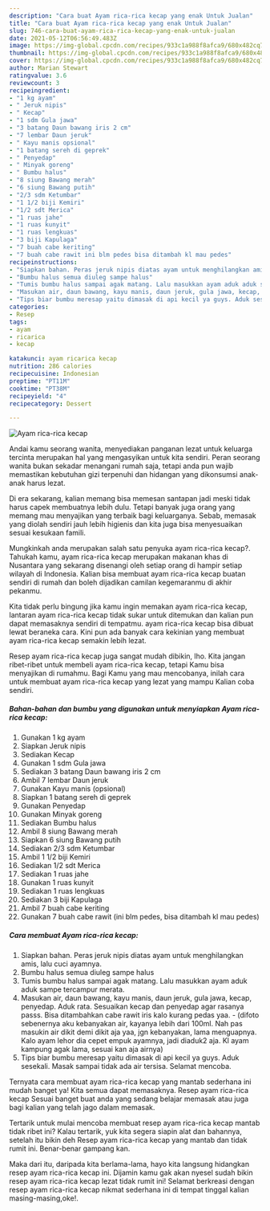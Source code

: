 ```yaml
---
description: "Cara buat Ayam rica-rica kecap yang enak Untuk Jualan"
title: "Cara buat Ayam rica-rica kecap yang enak Untuk Jualan"
slug: 746-cara-buat-ayam-rica-rica-kecap-yang-enak-untuk-jualan
date: 2021-05-12T06:56:49.483Z
image: https://img-global.cpcdn.com/recipes/933c1a988f8afca9/680x482cq70/ayam-rica-rica-kecap-foto-resep-utama.jpg
thumbnail: https://img-global.cpcdn.com/recipes/933c1a988f8afca9/680x482cq70/ayam-rica-rica-kecap-foto-resep-utama.jpg
cover: https://img-global.cpcdn.com/recipes/933c1a988f8afca9/680x482cq70/ayam-rica-rica-kecap-foto-resep-utama.jpg
author: Marian Stewart
ratingvalue: 3.6
reviewcount: 3
recipeingredient:
- "1 kg ayam"
- " Jeruk nipis"
- " Kecap"
- "1 sdm Gula jawa"
- "3 batang Daun bawang iris 2 cm"
- "7 lembar Daun jeruk"
- " Kayu manis opsional"
- "1 batang sereh di geprek"
- " Penyedap"
- " Minyak goreng"
- " Bumbu halus"
- "8 siung Bawang merah"
- "6 siung Bawang putih"
- "2/3 sdm Ketumbar"
- "1 1/2 biji Kemiri"
- "1/2 sdt Merica"
- "1 ruas jahe"
- "1 ruas kunyit"
- "1 ruas lengkuas"
- "3 biji Kapulaga"
- "7 buah cabe keriting"
- "7 buah cabe rawit ini blm pedes bisa ditambah kl mau pedes"
recipeinstructions:
- "Siapkan bahan. Peras jeruk nipis diatas ayam untuk menghilangkan amis, lalu cuci ayamnya."
- "Bumbu halus semua diuleg sampe halus"
- "Tumis bumbu halus sampai agak matang. Lalu masukkan ayam aduk aduk sampe tercampur merata."
- "Masukan air, daun bawang, kayu manis, daun jeruk, gula jawa, kecap, penyedap. Aduk rata. Sesuaikan kecap dan penyedap agar rasanya passs. Bisa ditambahkan cabe rawit iris kalo kurang pedas yaa.  (difoto sebenernya aku kebanyakan air, kayanya lebih dari 100ml. Nah pas masukin air dikit demi dikit aja yaa, jgn kebanyakan, lama menguapnya. Kalo ayam lehor dia cepet empuk ayamnya, jadi diaduk2 aja. Kl ayam kampung agak lama, sesuai kan aja airnya)"
- "Tips biar bumbu meresap yaitu dimasak di api kecil ya guys. Aduk sesekali. Masak sampai tidak ada air tersisa. Selamat mencoba."
categories:
- Resep
tags:
- ayam
- ricarica
- kecap

katakunci: ayam ricarica kecap 
nutrition: 286 calories
recipecuisine: Indonesian
preptime: "PT11M"
cooktime: "PT38M"
recipeyield: "4"
recipecategory: Dessert

---
```



![Ayam rica-rica kecap](https://img-global.cpcdn.com/recipes/933c1a988f8afca9/680x482cq70/ayam-rica-rica-kecap-foto-resep-utama.jpg)

Andai kamu seorang wanita, menyediakan panganan lezat untuk keluarga tercinta merupakan hal yang mengasyikan untuk kita sendiri. Peran seorang  wanita bukan sekadar menangani rumah saja, tetapi anda pun wajib memastikan kebutuhan gizi terpenuhi dan hidangan yang dikonsumsi anak-anak harus lezat.

Di era  sekarang, kalian memang bisa memesan santapan jadi meski tidak harus capek membuatnya lebih dulu. Tetapi banyak juga orang yang memang mau menyajikan yang terbaik bagi keluarganya. Sebab, memasak yang diolah sendiri jauh lebih higienis dan kita juga bisa menyesuaikan sesuai kesukaan famili. 



Mungkinkah anda merupakan salah satu penyuka ayam rica-rica kecap?. Tahukah kamu, ayam rica-rica kecap merupakan makanan khas di Nusantara yang sekarang disenangi oleh setiap orang di hampir setiap wilayah di Indonesia. Kalian bisa membuat ayam rica-rica kecap buatan sendiri di rumah dan boleh dijadikan camilan kegemaranmu di akhir pekanmu.

Kita tidak perlu bingung jika kamu ingin memakan ayam rica-rica kecap, lantaran ayam rica-rica kecap tidak sukar untuk ditemukan dan kalian pun dapat memasaknya sendiri di tempatmu. ayam rica-rica kecap bisa dibuat lewat beraneka cara. Kini pun ada banyak cara kekinian yang membuat ayam rica-rica kecap semakin lebih lezat.

Resep ayam rica-rica kecap juga sangat mudah dibikin, lho. Kita jangan ribet-ribet untuk membeli ayam rica-rica kecap, tetapi Kamu bisa menyajikan di rumahmu. Bagi Kamu yang mau mencobanya, inilah cara untuk membuat ayam rica-rica kecap yang lezat yang mampu Kalian coba sendiri.

<!--inarticleads1-->

##### Bahan-bahan dan bumbu yang digunakan untuk menyiapkan Ayam rica-rica kecap:

1. Gunakan 1 kg ayam
1. Siapkan  Jeruk nipis
1. Sediakan  Kecap
1. Gunakan 1 sdm Gula jawa
1. Sediakan 3 batang Daun bawang iris 2 cm
1. Ambil 7 lembar Daun jeruk
1. Gunakan  Kayu manis (opsional)
1. Siapkan 1 batang sereh di geprek
1. Gunakan  Penyedap
1. Gunakan  Minyak goreng
1. Sediakan  Bumbu halus
1. Ambil 8 siung Bawang merah
1. Siapkan 6 siung Bawang putih
1. Sediakan 2/3 sdm Ketumbar
1. Ambil 1 1/2 biji Kemiri
1. Sediakan 1/2 sdt Merica
1. Sediakan 1 ruas jahe
1. Gunakan 1 ruas kunyit
1. Sediakan 1 ruas lengkuas
1. Sediakan 3 biji Kapulaga
1. Ambil 7 buah cabe keriting
1. Gunakan 7 buah cabe rawit (ini blm pedes, bisa ditambah kl mau pedes)




<!--inarticleads2-->

##### Cara membuat Ayam rica-rica kecap:

1. Siapkan bahan. Peras jeruk nipis diatas ayam untuk menghilangkan amis, lalu cuci ayamnya.
1. Bumbu halus semua diuleg sampe halus
1. Tumis bumbu halus sampai agak matang. Lalu masukkan ayam aduk aduk sampe tercampur merata.
1. Masukan air, daun bawang, kayu manis, daun jeruk, gula jawa, kecap, penyedap. Aduk rata. Sesuaikan kecap dan penyedap agar rasanya passs. Bisa ditambahkan cabe rawit iris kalo kurang pedas yaa. -  (difoto sebenernya aku kebanyakan air, kayanya lebih dari 100ml. Nah pas masukin air dikit demi dikit aja yaa, jgn kebanyakan, lama menguapnya. Kalo ayam lehor dia cepet empuk ayamnya, jadi diaduk2 aja. Kl ayam kampung agak lama, sesuai kan aja airnya)
1. Tips biar bumbu meresap yaitu dimasak di api kecil ya guys. Aduk sesekali. Masak sampai tidak ada air tersisa. Selamat mencoba.




Ternyata cara membuat ayam rica-rica kecap yang mantab sederhana ini mudah banget ya! Kita semua dapat memasaknya. Resep ayam rica-rica kecap Sesuai banget buat anda yang sedang belajar memasak atau juga bagi kalian yang telah jago dalam memasak.

Tertarik untuk mulai mencoba membuat resep ayam rica-rica kecap mantab tidak ribet ini? Kalau tertarik, yuk kita segera siapin alat dan bahannya, setelah itu bikin deh Resep ayam rica-rica kecap yang mantab dan tidak rumit ini. Benar-benar gampang kan. 

Maka dari itu, daripada kita berlama-lama, hayo kita langsung hidangkan resep ayam rica-rica kecap ini. Dijamin kamu gak akan nyesel sudah bikin resep ayam rica-rica kecap lezat tidak rumit ini! Selamat berkreasi dengan resep ayam rica-rica kecap nikmat sederhana ini di tempat tinggal kalian masing-masing,oke!.

